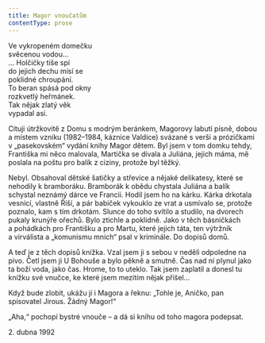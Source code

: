 ```yaml
---
title: Magor vnoučatům
contentType: prose
---
```


Ve vykropeném domečku  
svěcenou vodou…  
… Holčičky tiše spí  
do jejich dechu mísí se  
poklidné chroupání.  
To beran spásá pod okny  
rozkvetlý heřmánek.  
Tak nějak zlatý věk  
vypadal asi.

Cituji útržkovitě z Domu s modrým beránkem, Magorovy labutí písně, dobou a místem vzniku (1982–1984, káznice Valdice) svázané s verši a prózičkami v „pasekovském“ vydání knihy Magor dětem. Byl jsem v tom domku tehdy, Františka mi něco malovala, Martička se dívala a Juliána, jejich máma, mě poslala na poštu pro balík z ciziny, protože byl těžký.

Nebyl. Obsahoval dětské šatičky a střevíce a nějaké delikatesy, které se nehodily k bramboráku. Bramborák k obědu chystala Juliána a balík schystal neznámý dárce ve Francii. Hodil jsem ho na kárku. Kárka drkotala vesnicí, vlastně Říší, a pár babiček vykouklo ze vrat a usmívalo se, protože poznalo, kam s tím drkotám. Slunce do toho svítilo a studilo, na dvorech pukaly krunýře ořechů. Bylo ztichle a poklidně. Jako v těch básničkách a pohádkách pro Františku a pro Martu, které jejich táta, ten výtržník a virválista a „komunismu mnich“ psal v kriminále. Do dopisů domů.

A teď je z těch dopisů knížka. Vzal jsem ji s sebou v neděli odpoledne na pivo. Četl jsem ji U Bohouše a bylo pěkně a smutně. Čas nad ní plynul jako ta boží voda, jako čas. Hrome, to to uteklo. Tak jsem zaplatil a donesl tu knížku své vnučce, ke které jsem mezitím nějak přišel…

Když bude zlobit, ukážu jí i Magora a řeknu: „Tohle je, Aničko, pan spisovatel Jirous. Žádný Magor!“

„Aha,“ pochopí bystré vnouče – a dá si knihu od toho magora podepsat.

2. dubna 1992
